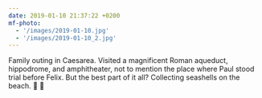 ```yaml
---
date: 2019-01-10 21:37:22 +0200
mf-photo:
  - '/images/2019-01-10.jpg'
  - '/images/2019-01-10_2.jpg'
---
```


Family outing in Caesarea. Visited a magnificent Roman aqueduct, hippodrome, and amphitheater, not to mention the place where Paul stood trial before Felix. But the best part of it all? Collecting seashells on the beach. 🐚 🌊
